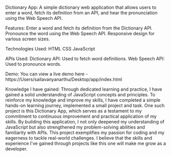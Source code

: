 Dictionary App:
   A simple dictionary web application that allows users to enter a word, fetch its definition from an API, and hear the pronunciation using the Web Speech API.

Features:
Enter a word and fetch its definition from the Dictionary API.
Pronounce the word using the Web Speech API.
Responsive design for various screen sizes.

Technologies Used:
HTML
CSS
JavaScript

APIs Used:
Dictionary API: Used to fetch word definitions.
Web Speech API: Used to pronounce words.

Demo:
      You can view a live demo here - https://Users/sailavanyanarthu/Desktop/app/index.html

Knowledge I have gained:
    Through dedicated learning and practice, I have gained a solid understanding of JavaScript concepts and principles. To reinforce my knowledge and improve my skills, I have completed a simple hands-on learning journey, implemented a small project and task. One such project is this Dictionary App, which serves as a testament to my commitment to continuous improvement and practical application of my skills. By building this application, I not only deepened my understanding of JavaScript but also strengthened my problem-solving abilities and familiarity with APIs. This project exemplifies my passion for coding and my eagerness to tackle real-world challenges. I believe that the skills and experience I've gained through projects like this one will make me grow as a developer.


